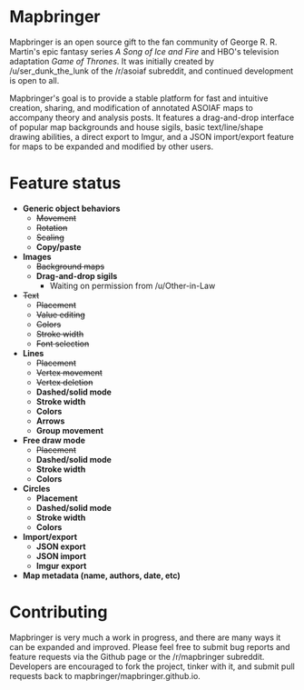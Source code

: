 # Mapbringer

Mapbringer is an open source gift to the fan community of George R. R. Martin's epic fantasy series *A Song of Ice and Fire* and HBO's television adaptation *Game of Thrones*. It was initially created by /u/ser_dunk_the_lunk of the /r/asoiaf subreddit, and continued development is open to all.

Mapbringer's goal is to provide a stable platform for fast and intuitive creation, sharing, and modification of annotated ASOIAF maps to accompany theory and analysis posts. It features a drag-and-drop interface of popular map backgrounds and house sigils, basic text/line/shape drawing abilities, a direct export to Imgur, and a JSON import/export feature for maps to be expanded and modified by other users.

# Feature status

- **Generic object behaviors**
  - ~~Movement~~
  - ~~Rotation~~
  - ~~Scaling~~
  - **Copy/paste**
- **Images**
  - ~~Background maps~~
  - **Drag-and-drop sigils**
    - Waiting on permission from /u/Other-in-Law
- ~~Text~~
  - ~~Placement~~
  - ~~Value editing~~
  - ~~Colors~~
  - ~~Stroke width~~
  - ~~Font selection~~
- **Lines**
  - ~~Placement~~
  - ~~Vertex movement~~
  - ~~Vertex deletion~~
  - **Dashed/solid mode**
  - **Stroke width**
  - **Colors**
  - **Arrows**
  - **Group movement**
- **Free draw mode**
  - ~~Placement~~
  - **Dashed/solid mode**
  - **Stroke width**
  - **Colors**
- **Circles**
  - **Placement**
  - **Dashed/solid mode**
  - **Stroke width**
  - **Colors**
- **Import/export**
  - **JSON export**
  - **JSON import**
  - **Imgur export**
- **Map metadata (name, authors, date, etc)**

# Contributing

Mapbringer is very much a work in progress, and there are many ways it can be expanded and improved. Please feel free to submit bug reports and feature requests via the Github page or the /r/mapbringer subreddit. Developers are encouraged to fork the project, tinker with it, and submit pull requests back to mapbringer/mapbringer.github.io.
